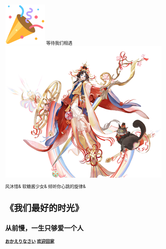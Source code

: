 <div id="cover-banner">
  <img src="config/icon/1f389.png" alt="Confetti Icon">
  <span>等待我们相遇</span>
</div>

<div id="sidebar">
    <img src="images/YYS/SP/纺愿缘结神.png"
         alt="bilibili"
         class="sidebar-image">
    <div class="new-feature">
        <p>
            <span class="highlight-text">风沐惜&</span>
            <span class="highlight-text">软糖酱少女&</span>
            <span class="highlight-text">倾听你心跳的旋律&</span>
        </p>
    </div>
</div>

# 《我们最好的时光》

## 从前慢，一生只够爱一个人

[**おかえりなさい**](README.md)
[**欢迎回家**](README.md)
